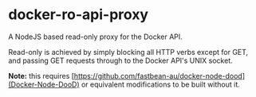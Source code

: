 # docker-ro-api-proxy

A NodeJS based read-only proxy for the Docker API.

Read-only is achieved by simply blocking all HTTP verbs except for GET, and passing GET requests through to the Docker API's UNIX socket.

__Note:__ this requires [https://github.com/fastbean-au/docker-node-dood](Docker-Node-DooD) or equivalent modifications to be built without it.
